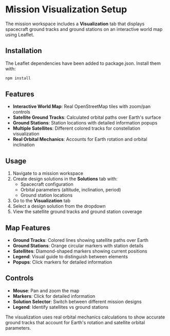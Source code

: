 # Mission Visualization Setup

The mission workspace includes a **Visualization** tab that displays spacecraft ground tracks and ground stations on an interactive world map using Leaflet.

## Installation

The Leaflet dependencies have been added to package.json. Install them with:

```bash
npm install
```

## Features

- **Interactive World Map**: Real OpenStreetMap tiles with zoom/pan controls
- **Satellite Ground Tracks**: Calculated orbital paths over Earth's surface
- **Ground Stations**: Station locations with detailed information popups
- **Multiple Satellites**: Different colored tracks for constellation visualization
- **Real Orbital Mechanics**: Accounts for Earth rotation and orbital inclination

## Usage

1. Navigate to a mission workspace
2. Create design solutions in the **Solutions** tab with:
   - Spacecraft configuration
   - Orbital parameters (altitude, inclination, period)
   - Ground station locations
3. Go to the **Visualization** tab
4. Select a design solution from the dropdown
5. View the satellite ground tracks and ground station coverage

## Map Features

- **Ground Tracks**: Colored lines showing satellite paths over Earth
- **Ground Stations**: Orange circular markers with station details
- **Satellites**: Diamond-shaped markers showing current positions
- **Legend**: Visual guide to distinguish between elements
- **Popups**: Click markers for detailed information

## Controls

- **Mouse**: Pan and zoom the map
- **Markers**: Click for detailed information
- **Solution Selector**: Switch between different mission designs
- **Legend**: Identify satellites vs ground stations

The visualization uses real orbital mechanics calculations to show accurate ground tracks that account for Earth's rotation and satellite orbital parameters.